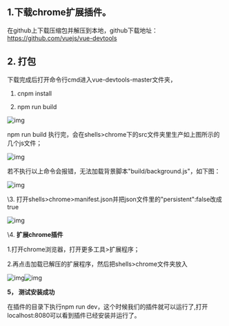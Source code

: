 ## 1.**下载chrome扩展插件。**

在github上下载压缩包并解压到本地，github下载地址：https://github.com/vuejs/vue-devtools

## 2. 打包

下载完成后打开命令行cmd进入vue-devtools-master文件夹，

1. cnpm install

2. npm run build

![img](https://images2017.cnblogs.com/blog/898249/201801/898249-20180109123502785-440186035.png)

npm run build 执行完，会在shells>chrome下的src文件夹里生产如上图所示的几个js文件；

![img](https://images2017.cnblogs.com/blog/898249/201801/898249-20180109123614347-916113171.png)

 

若不执行以上命令会报错，无法加载背景脚本"build/background.js"，如下图：

![img](https://images2017.cnblogs.com/blog/898249/201801/898249-20180109123033691-1131646938.png)

\3. 打开shells>chrome>manifest.json并把json文件里的"persistent":false改成true

![img](https://images2017.cnblogs.com/blog/898249/201801/898249-20180109114848113-2088167741.png)

\4. **扩展chrome插件**

1.打开chrome浏览器，打开更多工具>扩展程序；

2.再点击加载已解压的扩展程序，然后把shells>chrome文件夹放入

 ![img](https://images2017.cnblogs.com/blog/898249/201801/898249-20180109124011597-1266758395.png)![img](https://images2017.cnblogs.com/blog/898249/201801/898249-20180109124240816-533578277.png)

**5， 测试安装成功**

在插件的目录下执行npm run dev，这个时候我们的插件就可以运行了,打开localhost:8080可以看到插件已经安装并运行了。	